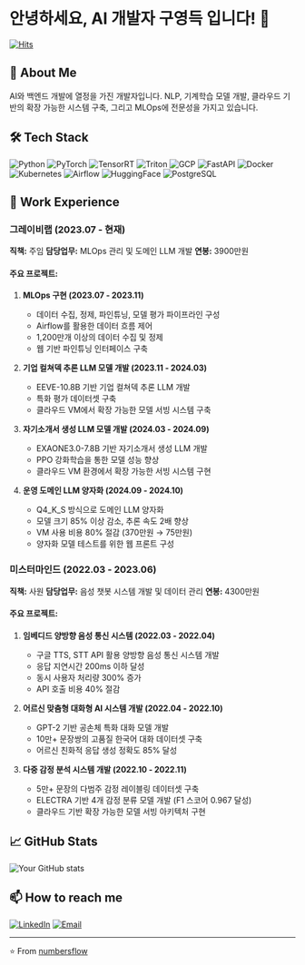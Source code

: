 # 안녕하세요, AI 개발자 구영득 입니다! 👋
[![Hits](https://hits.seeyoufarm.com/api/count/incr/badge.svg?url=https%3A%2F%2Fgithub.com%2Fnumbersflow&count_bg=%2379C83D&title_bg=%23555555&icon=&icon_color=%23E7E7E7&title=hits&edge_flat=false)](https://hits.seeyoufarm.com)

## 🚀 About Me
AI와 백엔드 개발에 열정을 가진 개발자입니다. NLP, 기계학습 모델 개발, 클라우드 기반의 확장 가능한 시스템 구축, 그리고 MLOps에 전문성을 가지고 있습니다.

## 🛠 Tech Stack
![Python](https://img.shields.io/badge/-Python-3776AB?style=flat-square&logo=Python&logoColor=white)
![PyTorch](https://img.shields.io/badge/-PyTorch-EE4C2C?style=flat-square&logo=PyTorch&logoColor=white)
![TensorRT](https://img.shields.io/badge/-TensorRT-76B900?style=flat-square&logo=nvidia&logoColor=white)
![Triton](https://img.shields.io/badge/-Triton-76B900?style=flat-square&logo=nvidia&logoColor=white)
![GCP](https://img.shields.io/badge/-GCP-4285F4?style=flat-square&logo=google-cloud&logoColor=white)
![FastAPI](https://img.shields.io/badge/-FastAPI-009688?style=flat-square&logo=fastapi&logoColor=white)
![Docker](https://img.shields.io/badge/-Docker-2496ED?style=flat-square&logo=docker&logoColor=white)
![Kubernetes](https://img.shields.io/badge/-Kubernetes-326CE5?style=flat-square&logo=kubernetes&logoColor=white)
![Airflow](https://img.shields.io/badge/-Airflow-017CEE?style=flat-square&logo=apache-airflow&logoColor=white)
![HuggingFace](https://img.shields.io/badge/-HuggingFace-FFD21E?style=flat-square&logo=huggingface&logoColor=black)
![PostgreSQL](https://img.shields.io/badge/-PostgreSQL-336791?style=flat-square&logo=postgresql&logoColor=white)

## 💼 Work Experience

### 그레이비랩 (2023.07 - 현재)
**직책:** 주임
**담당업무:** MLOps 관리 및 도메인 LLM 개발
**연봉:** 3900만원

#### 주요 프로젝트:

1. **MLOps 구현 (2023.07 - 2023.11)**
   - 데이터 수집, 정제, 파인튜닝, 모델 평가 파이프라인 구성
   - Airflow를 활용한 데이터 흐름 제어
   - 1,200만개 이상의 데이터 수집 및 정제
   - 웹 기반 파인튜닝 인터페이스 구축

2. **기업 컬쳐덱 추론 LLM 모델 개발 (2023.11 - 2024.03)**
   - EEVE-10.8B 기반 기업 컬쳐덱 추론 LLM 개발
   - 특화 평가 데이터셋 구축
   - 클라우드 VM에서 확장 가능한 모델 서빙 시스템 구축

3. **자기소개서 생성 LLM 모델 개발 (2024.03 - 2024.09)**
   - EXAONE3.0-7.8B 기반 자기소개서 생성 LLM 개발
   - PPO 강화학습을 통한 모델 성능 향상
   - 클라우드 VM 환경에서 확장 가능한 서빙 시스템 구현

4. **운영 도메인 LLM 양자화 (2024.09 - 2024.10)**
   - Q4_K_S 방식으로 도메인 LLM 양자화
   - 모델 크기 85% 이상 감소, 추론 속도 2배 향상
   - VM 사용 비용 80% 절감 (370만원 → 75만원)
   - 양자화 모델 테스트를 위한 웹 프론트 구성

### 미스터마인드 (2022.03 - 2023.06)
**직책:** 사원
**담당업무:** 음성 챗봇 시스템 개발 및 데이터 관리
**연봉:** 4300만원

#### 주요 프로젝트:

1. **임베디드 양방향 음성 통신 시스템 (2022.03 - 2022.04)**
   - 구글 TTS, STT API 활용 양방향 음성 통신 시스템 개발
   - 응답 지연시간 200ms 이하 달성
   - 동시 사용자 처리량 300% 증가
   - API 호출 비용 40% 절감

2. **어르신 맞춤형 대화형 AI 시스템 개발 (2022.04 - 2022.10)**
   - GPT-2 기반 공손체 특화 대화 모델 개발
   - 10만+ 문장쌍의 고품질 한국어 대화 데이터셋 구축
   - 어르신 친화적 응답 생성 정확도 85% 달성

3. **다중 감정 분석 시스템 개발 (2022.10 - 2022.11)**
   - 5만+ 문장의 다범주 감정 레이블링 데이터셋 구축
   - ELECTRA 기반 4개 감정 분류 모델 개발 (F1 스코어 0.967 달성)
   - 클라우드 기반 확장 가능한 모델 서빙 아키텍처 구현

## 📈 GitHub Stats
![Your GitHub stats](https://github-readme-stats.vercel.app/api?username=numbersflow&show_icons=true&theme=radical)

## 📫 How to reach me
[![LinkedIn](https://img.shields.io/badge/-LinkedIn-0077B5?style=flat-square&logo=linkedin&logoColor=white)](Your_LinkedIn_URL)
[![Email](https://img.shields.io/badge/-Email-D14836?style=flat-square&logo=gmail&logoColor=white)](mailto:eriko20190801@gmail.com)

---
⭐️ From [numbersflow](https://github.com/numbersflow)
